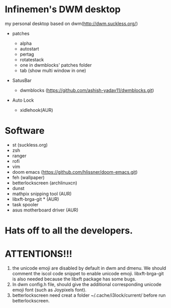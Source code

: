 # Infinemen's DWM desktop
my personal desktop based on dwm(http://dwm.suckless.org/)

  - patches
    - alpha
    - autostart
    - pertag
    - rotatestack
    - one in dwmblocks' patches folder
    - tab (show multi window in one)

  - SatusBar
    - dwmblocks (https://github.com/ashish-yadav11/dwmblocks.git)

  - Auto Lock
    - xidlehook(AUR)

# Software
  - st (suckless.org)
  - zsh
  - ranger
  - rofi
  - vim
  - doom emacs (https://github.com/hlissner/doom-emacs.git)
  - feh (wallpaper)
  - betterlockscreen (archlinuxcn)
  - dunst
  - mathpix snipping tool (AUR)
  - libxft-brga-git * (AUR)
  - task spooler
  - asus motherboard driver (AUR)

# Hats off to all the developers. 

# ATTENTIONS!!!
1. the unicode emoji are disabled by default in dwm and dmenu. We should comment the iscol code snippet to enable unicode emoji. libxft-brga-git is also needed because the libxft package has some bugs.
2. In dwm config.h file, should give the additional corresponding unicode emoji font (such as Joypixels font).
3. betterlockscreen need creat a folder ~/.cache/i3lock/current/ before run betterlockscreen.
